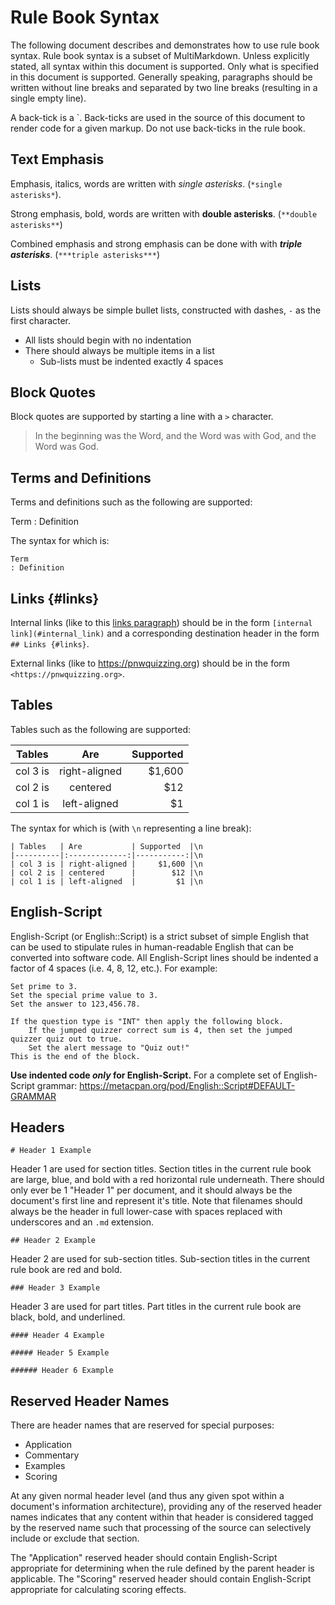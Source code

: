 # Rule Book Syntax

The following document describes and demonstrates how to use rule book syntax. Rule book syntax is a subset of MultiMarkdown. Unless explicitly stated, all syntax within this document is supported. Only what is specified in this document is supported. Generally speaking, paragraphs should be written without line breaks and separated by two line breaks (resulting in a single empty line).

A back-tick is a `. Back-ticks are used in the source of this document to render code for a given markup. Do not use back-ticks in the rule book.

## Text Emphasis

Emphasis, italics, words are written with *single asterisks*. (`*single asterisks*`).

Strong emphasis, bold, words are written with **double asterisks**. (`**double asterisks**`)

Combined emphasis and strong emphasis can be done with with ***triple asterisks***. (`***triple asterisks***`)

## Lists

Lists should always be simple bullet lists, constructed with dashes, `-` as the first character.

- All lists should begin with no indentation
- There should always be multiple items in a list
    - Sub-lists must be indented exactly 4 spaces

## Block Quotes

Block quotes are supported by starting a line with a `>` character.

> In the beginning was the Word, and the Word was with God, and the Word was God.

## Terms and Definitions

Terms and definitions such as the following are supported:

Term
: Definition 

The syntax for which is:

    Term
    : Definition 

## Links {#links}

Internal links (like to this [links paragraph](#links)) should be in the form `[internal link](#internal_link)` and a corresponding destination header in the form `## Links {#links}`.

External links (like to <https://pnwquizzing.org>) should be in the form `<https://pnwquizzing.org>`.

## Tables

Tables such as the following are supported:

| Tables   | Are           | Supported  |
|----------|:-------------:|-----------:|
| col 3 is | right-aligned |     $1,600 |
| col 2 is | centered      |        $12 |
| col 1 is | left-aligned  |         $1 |

The syntax for which is (with `\n` representing a line break):

    | Tables   | Are           | Supported  |\n
    |----------|:-------------:|-----------:|\n
    | col 3 is | right-aligned |     $1,600 |\n
    | col 2 is | centered      |        $12 |\n
    | col 1 is | left-aligned  |         $1 |\n

## English-Script

English-Script (or English::Script) is a strict subset of simple English that can be used to stipulate rules in human-readable English that can be converted into software code. All English-Script lines should be indented a factor of 4 spaces (i.e. 4, 8, 12, etc.). For example:

    Set prime to 3.
    Set the special prime value to 3.
    Set the answer to 123,456.78.

    If the question type is "INT" then apply the following block.  
        If the jumped quizzer correct sum is 4, then set the jumped quizzer quiz out to true.        
        Set the alert message to "Quiz out!"
    This is the end of the block.

**Use indented code *only* for English-Script.** For a complete set of English-Script grammar: <https://metacpan.org/pod/English::Script#DEFAULT-GRAMMAR>

## Headers

`# Header 1 Example`

Header 1 are used for section titles. Section titles in the current rule book are large, blue, and bold with a red horizontal rule underneath. There should only ever be 1 "Header 1" per document, and it should always be the document's first line and represent it's title. Note that filenames should always be the header in full lower-case with spaces replaced with underscores and an `.md` extension.

`## Header 2 Example`

Header 2 are used for sub-section titles. Sub-section titles in the current rule book are red and bold.

`### Header 3 Example`

Header 3 are used for part titles. Part titles in the current rule book are black, bold, and underlined.

`#### Header 4 Example`

`##### Header 5 Example`

`###### Header 6 Example`

## Reserved Header Names

There are header names that are reserved for special purposes:

- Application
- Commentary
- Examples
- Scoring

At any given normal header level (and thus any given spot within a document's information architecture), providing any of the reserved header names indicates that any content within that header is considered tagged by the reserved name such that processing of the source can selectively include or exclude that section.

The "Application" reserved header should contain English-Script appropriate for determining when the rule defined by the parent header is applicable. The "Scoring" reserved header should contain English-Script appropriate for calculating scoring effects.
